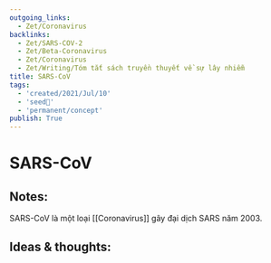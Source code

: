 ```yaml
---
outgoing_links:
  - Zet/Coronavirus
backlinks:
  - Zet/SARS-COV-2
  - Zet/Beta-Coronavirus
  - Zet/Coronavirus
  - Zet/Writing/Tóm tắt sách truyền thuyết về sự lây nhiễm
title: SARS-CoV
tags:
  - 'created/2021/Jul/10'
  - 'seed🥜'
  - 'permanent/concept'
publish: True
---
```

# SARS-CoV

## Notes:
SARS-CoV là một loại [[Coronavirus]] gây đại dịch SARS năm 2003.

## Ideas & thoughts:
